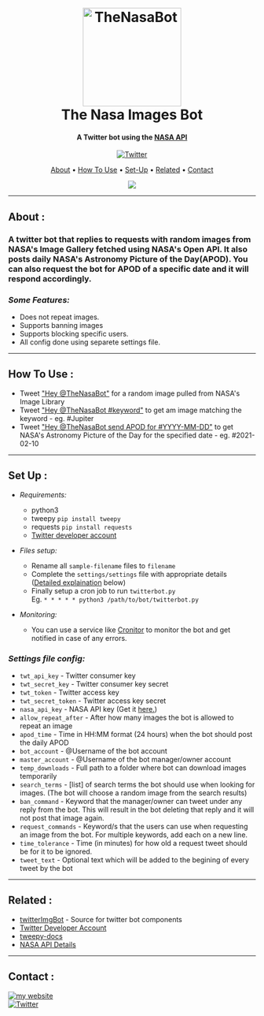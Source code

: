 
<h1 align="center">
  <br>
  <a href="http://twitter.com/thenasabot"><img src="https://i.imgur.com/w8o4VH0.png" alt="TheNasaBot" width="200"></a>
  <br>
  The Nasa Images Bot
  <br>
</h1>

<h4 align="center">A Twitter bot using the <a href="https://api.nasa.gov/" target="_blank">NASA API</a></h4>

<p align="center">
  <a href="https://twitter.com/intent/tweet?text=Hey%20@TheNasaBot" target="_blank">
    <img src="https://img.shields.io/badge/Try Now-1DA1F2?style=for-the-badge&logo=twitter&logoColor=white"
         alt="Twitter">
  </a>
</p>

<p align="center">
  <a href="#about-">About</a> •
  <a href="#how-to-use-">How To Use</a> •
  <a href="#set-up-">Set-Up</a> •
  <a href="#related-">Related</a> •
  <a href="#contact-">Contact</a>
</p>

<p align="center">
  <a href="https://twitter.com/TheNasaBot">
    <img src="https://i.imgur.com/9q5j8wd.jpg">
</a>

</p>

---
## **About :**
### A twitter bot that replies to requests with random images from NASA's Image Gallery fetched using NASA's Open API. It also posts daily NASA's Astronomy Picture of the Day(APOD). You can also request the bot for APOD of a specific date and it will respond accordingly.

### *Some Features:*
- Does not repeat images.
- Supports banning images
- Supports blocking specific users.
- All config done using separete settings file.
---
## **How To Use :**

* Tweet <a href="https://twitter.com/intent/tweet?text=Hey%20@TheNasaBot" target="_blank">"Hey @TheNasaBot"</a> for a random image pulled from NASA's Image Library
* Tweet <a href="https://twitter.com/intent/tweet?text=Hey%20@TheNasaBot%20#Mars" target="_blank">"Hey @TheNasaBot #keyword"</a> to get am image matching the keyword - eg. #Jupiter
* Tweet <a href="https://twitter.com/intent/tweet?text=Hey%20@TheNasaBot%20send%20APOD%20for%20#2020-03-15" target="_blank">"Hey @TheNasaBot send APOD for #YYYY-MM-DD"</a> to get NASA's Astronomy Picture of the Day for the specified date - eg. #2021-02-10

---

## **Set Up :**

- *Requirements:*
    * python3
    * tweepy `pip install tweepy`
    * requests `pip install requests`
    * <a href="https://developer.twitter.com/en/portal/petition/essential/basic-info" target="_blank">Twitter developer account</a>

- *Files setup:*
    * Rename all `sample-filename` files to `filename`
    * Complete the `settings/settings` file with appropriate details
    <br>([Detailed explaination](#settings-file-config) below)
    * Finally setup a cron job to run `twitterbot.py`
    <br> Eg. `* * * * * python3 /path/to/bot/twitterbot.py`

- *Monitoring:*
    * You can use a service like <a href="https://cronitor.io/" target="_blank">Cronitor</a> to monitor the bot and get notified in case of any errors.

### *Settings file config:*

- `twt_api_key` - Twitter consumer key
- `twt_secret_key` - Twitter consumer key secret
- `twt_token` - Twitter access key
- `twt_secret_token` - Twitter access key secret
- `nasa_api_key` - NASA API key (Get it <a href="https://api.nasa.gov/" target="_blank">here.</a>)
- `allow_repeat_after` - After how many images the bot is allowed to repeat an image
- `apod_time` - Time in HH:MM format (24 hours) when the bot should post the daily APOD
- `bot_account` - @Username of the bot account
- `master_account` - @Username of the bot manager/owner account
- `temp_downloads` - Full path to a folder where bot can download images temporarily
- `search_terms` - [list] of search terms the bot should use when looking for images. (The bot will choose a random image from the search results)
- `ban_command` - Keyword that the manager/owner can tweet under any reply from the bot. This will result in the bot deleting that reply and it will not post that image again.
- `request_commands` - Keyword/s that the users can use when requesting an image from the bot. For multiple keywords, add each on a new line.
- `time_tolerance` - Time (in minutes) for how old a request tweet should be for it to be ignored. 
- `tweet_text` - Optional text which will be added to the begining of every tweet by the bot

---

## **Related :**
- [twitterImgBot](https://github.com/joaquinlpereyra/twitterImgBot) - Source for twitter bot components
- [Twitter Developer Account](https://developer.twitter.com/en/portal/petition/essential/basic-info)
- [tweepy-docs](https://docs.tweepy.org/en/stable/)
- [NASA API Details](https://api.nasa.gov/#browseAPI)

---
## **Contact :**
<a href="https://spandanathaide.in" target="_blank">
    <img src="https://img.shields.io/badge/MY%20WEBSITE-spandanathaide.in-green?style=for-the-badge&logo=googlechrome&logoColor=white"
         alt="my website">
  </a>
<br>
<a href="https://twitter.com/SpandanAthaide" target="_blank">
    <img src="https://img.shields.io/badge/TWITTER-@SpandanAthaide-blue?style=for-the-badge&logo=twitter&logoColor=white"
         alt="Twitter">
  </a>



